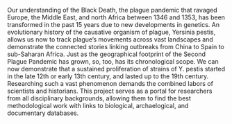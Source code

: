Our understanding of the Black Death, the plague pandemic that ravaged Europe, the Middle East, and north Africa between 1346 and 1353, has been transformed in the past 15 years due to new developments in genetics. An evolutionary history of the causative organism of plague, Yersinia pestis, allows us now to track plague’s movements across vast landscapes and demonstrate the connected stories linking outbreaks from China to Spain to sub-Saharan Africa. Just as the geographical footprint of the Second Plague Pandemic has grown, so, too, has its chronological scope. We can now demonstrate that a sustained proliferation of strains of Y. pestis started in the late 12th or early 13th century, and lasted up to the 19th century. Researching such a vast phenomenon demands the combined labors of scientists and historians. This project serves as a portal for researchers from all disciplinary backgrounds, allowing them to find the best methodological work with links to biological, archaelogical, and documentary databases.
